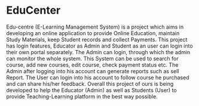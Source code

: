 # EduCenter
Edu-centre (E-Learning Management System) is a project which aims in developing an online application to provide Online Education, maintain Study Materials, keep Student records and collect Payments. This project has login features, Educator as Admin and Student as an user can login into their own portal separately. The Admin can login, through which the admin can monitor the whole system. This System can be used to search for course, add new courses, edit course, check payment status etc. The Admin after logging into his account can generate reports such as sell Report. The User can login into his account to follow course he purchased and can share his/her feedback. Overall this project of ours is being developed to help the Educator (Admin) as well as Students (User) to provide Teaching-Learning platform in the best way possible. 
